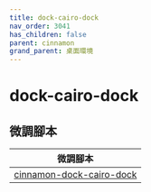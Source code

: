```yaml
---
title: dock-cairo-dock
nav_order: 3041
has_children: false
parent: cinnamon
grand_parent: 桌面環境
---
```



# dock-cairo-dock


## 微調腳本

| 微調腳本 |
| --- |
| [cinnamon-dock-cairo-dock](https://github.com/samwhelp/note-about-ubuntu/tree/gh-pages/_demo/adjustment/de/cinnamon/part/cinnamon-dock-cairo-dock) |
